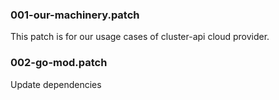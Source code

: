### 001-our-machinery.patch

This patch is for our usage cases of cluster-api cloud provider.

### 002-go-mod.patch

Update dependencies
